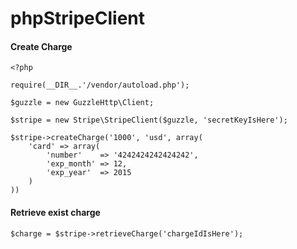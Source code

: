 phpStripeClient
===============

#### Create Charge

    <?php
    
    require(__DIR__.'/vendor/autoload.php');
    
    $guzzle = new GuzzleHttp\Client;
    
    $stripe = new Stripe\StripeClient($guzzle, 'secretKeyIsHere');
    
    $stripe->createCharge('1000', 'usd', array(
        'card' => array(
            'number'    => '4242424242424242',
            'exp_month' => 12,
            'exp_year'  => 2015
        )
    ))
    
#### Retrieve exist charge

    $charge = $stripe->retrieveCharge('chargeIdIsHere');
